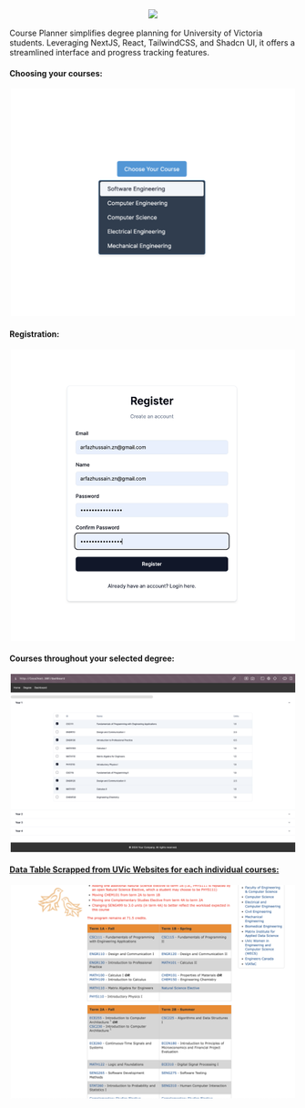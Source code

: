<div align="center">
  <a href="https://github.com/VikeLabs/Co-op-Me">
    <img src="https://capsule-render.vercel.app/api?type=rect&height=100&color=dark&text=UVic%20Course%20Planner&fontSize=50&fontColor=ffffff&fontAlign=50&fontAlignY=54">
  </a>
</div>
<p>Course Planner simplifies degree planning for University of Victoria students. Leveraging NextJS, React, TailwindCSS, and Shadcn UI, it offers a streamlined interface and progress tracking features.</p>

<h4>Choosing your courses:</h4> 
<div align="center"> 
  <img src="resources/1.png" alt="Image 1" width="500">
</div>

<h4>Registration:</h4>
<div align="center">
  <img src="resources/2.png" alt="Image 2" width="500">
</div>

<h4>Courses throughout your selected degree:</h4>
<div align="center">
  <img src="resources/3.png" alt="Image 3" width="500">
</div>

<h4><a href="https://github.com/arfazhxss/course-planner/blob/main/course-data.json"> Data Table Scrapped from UVic Websites for each individual courses:</a></h4>
<div align="center">
  <img src="resources/4.png" alt="Image 4" width="500">
</div>

